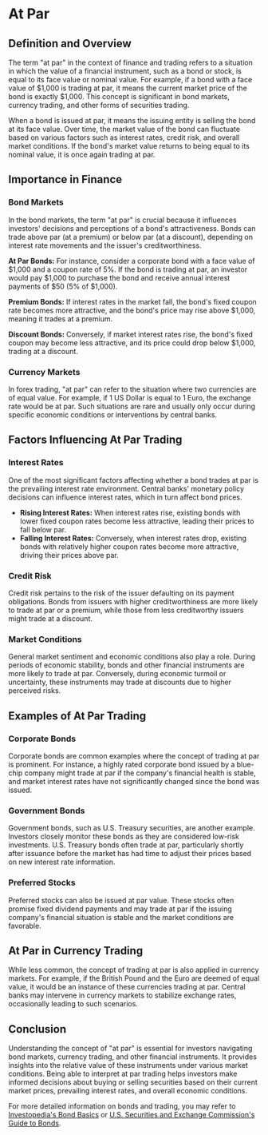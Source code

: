 # At Par

## Definition and Overview
The term "at par" in the context of finance and trading refers to a situation in which the value of a financial instrument, such as a bond or stock, is equal to its face value or nominal value. For example, if a bond with a face value of $1,000 is trading at par, it means the current market price of the bond is exactly $1,000. This concept is significant in bond markets, currency trading, and other forms of securities trading.

When a bond is issued at par, it means the issuing entity is selling the bond at its face value. Over time, the market value of the bond can fluctuate based on various factors such as interest rates, credit risk, and overall market conditions. If the bond's market value returns to being equal to its nominal value, it is once again trading at par.

## Importance in Finance

### Bond Markets

In the bond markets, the term "at par" is crucial because it influences investors' decisions and perceptions of a bond's attractiveness. Bonds can trade above par (at a premium) or below par (at a discount), depending on interest rate movements and the issuer's creditworthiness.

**At Par Bonds:** For instance, consider a corporate bond with a face value of $1,000 and a coupon rate of 5%. If the bond is trading at par, an investor would pay $1,000 to purchase the bond and receive annual interest payments of $50 (5% of $1,000).

**Premium Bonds:** If interest rates in the market fall, the bond's fixed coupon rate becomes more attractive, and the bond's price may rise above $1,000, meaning it trades at a premium.

**Discount Bonds:** Conversely, if market interest rates rise, the bond's fixed coupon may become less attractive, and its price could drop below $1,000, trading at a discount.

### Currency Markets

In forex trading, "at par" can refer to the situation where two currencies are of equal value. For example, if 1 US Dollar is equal to 1 Euro, the exchange rate would be at par. Such situations are rare and usually only occur during specific economic conditions or interventions by central banks.

## Factors Influencing At Par Trading

### Interest Rates

One of the most significant factors affecting whether a bond trades at par is the prevailing interest rate environment. Central banks' monetary policy decisions can influence interest rates, which in turn affect bond prices. 

- **Rising Interest Rates:** When interest rates rise, existing bonds with lower fixed coupon rates become less attractive, leading their prices to fall below par.
- **Falling Interest Rates:** Conversely, when interest rates drop, existing bonds with relatively higher coupon rates become more attractive, driving their prices above par.

### Credit Risk

Credit risk pertains to the risk of the issuer defaulting on its payment obligations. Bonds from issuers with higher creditworthiness are more likely to trade at par or a premium, while those from less creditworthy issuers might trade at a discount.

### Market Conditions

General market sentiment and economic conditions also play a role. During periods of economic stability, bonds and other financial instruments are more likely to trade at par. Conversely, during economic turmoil or uncertainty, these instruments may trade at discounts due to higher perceived risks.

## Examples of At Par Trading

### Corporate Bonds

Corporate bonds are common examples where the concept of trading at par is prominent. For instance, a highly rated corporate bond issued by a blue-chip company might trade at par if the company's financial health is stable, and market interest rates have not significantly changed since the bond was issued.

### Government Bonds

Government bonds, such as U.S. Treasury securities, are another example. Investors closely monitor these bonds as they are considered low-risk investments. U.S. Treasury bonds often trade at par, particularly shortly after issuance before the market has had time to adjust their prices based on new interest rate information.

### Preferred Stocks

Preferred stocks can also be issued at par value. These stocks often promise fixed dividend payments and may trade at par if the issuing company's financial situation is stable and the market conditions are favorable.

## At Par in Currency Trading

While less common, the concept of trading at par is also applied in currency markets. For example, if the British Pound and the Euro are deemed of equal value, it would be an instance of these currencies trading at par. Central banks may intervene in currency markets to stabilize exchange rates, occasionally leading to such scenarios.

## Conclusion

Understanding the concept of "at par" is essential for investors navigating bond markets, currency trading, and other financial instruments. It provides insights into the relative value of these instruments under various market conditions. Being able to interpret at par trading helps investors make informed decisions about buying or selling securities based on their current market prices, prevailing interest rates, and overall economic conditions.

For more detailed information on bonds and trading, you may refer to [Investopedia's Bond Basics](https://www.investopedia.com/investing/bond-basics/) or [U.S. Securities and Exchange Commission's Guide to Bonds](https://www.sec.gov/files/ib_bonds.pdf).